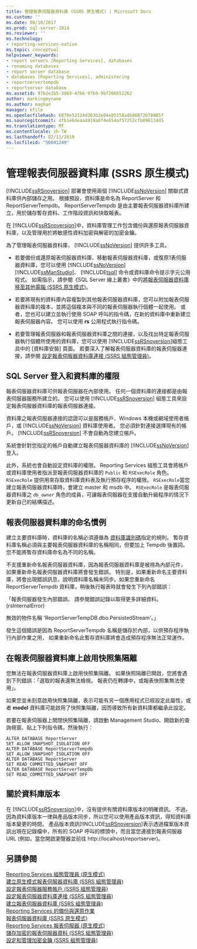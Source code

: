 ```yaml
---
title: 管理報表伺服器資料庫 (SSRS 原生模式) | Microsoft Docs
ms.custom: ''
ms.date: 08/10/2017
ms.prod: sql-server-2014
ms.reviewer: ''
ms.technology:
- reporting-services-native
ms.topic: conceptual
helpviewer_keywords:
- report servers [Reporting Services], databases
- renaming databases
- report server database
- databases [Reporting Services], administering
- reportservertempdb
- reportserver database
ms.assetid: 97b2e1b5-3869-4766-97b9-9bf206b52262
author: markingmyname
ms.author: maghan
manager: kfile
ms.openlocfilehash: 6870e52124d303b2e04e85158adb98872b78085f
ms.sourcegitcommit: dfb1e6deaa4919a0f4e654af57252cfb09613dd5
ms.translationtype: MT
ms.contentlocale: zh-TW
ms.lasthandoff: 02/11/2019
ms.locfileid: "56041249"
---
```

# <a name="administer-a-report-server-database-ssrs-native-mode"></a>管理報表伺服器資料庫 (SSRS 原生模式)
  [!INCLUDE[ssRSnoversion](../../includes/ssrsnoversion-md.md)] 部署會使用兩個 [!INCLUDE[ssNoVersion](../../includes/ssnoversion-md.md)] 關聯式資料庫供內部儲存之用。 根據預設，資料庫是命名為 ReportServer 和 ReportServerTempdb。 ReportServerTempdb 是由主要報表伺服器資料庫所建立，用於儲存暫存資料、工作階段資訊和快取報表。  
  
 在 [!INCLUDE[ssRSnoversion](../../includes/ssrsnoversion-md.md)]中，資料庫管理工作包含備份與還原報表伺服器資料庫，以及管理用於將敏感性資料加密與解密的加密金鑰。  
  
 為了管理報表伺服器資料庫， [!INCLUDE[ssNoVersion](../../includes/ssnoversion-md.md)] 提供許多工具。  
  
-   若要備份或還原報表伺服器資料庫、移動報表伺服器資料庫，或復原1表伺服器資料庫，您可以使用 [!INCLUDE[ssNoVersion](../../includes/ssnoversion-md.md)] [!INCLUDE[ssManStudio](../../includes/ssmanstudio-md.md)]、 [!INCLUDE[tsql](../../includes/tsql-md.md)] 命令或資料庫命令提示字元公用程式。 如需指示，請參閱《SQL Server 線上叢書》中的[將報表伺服器資料庫移至其他電腦 &#40;SSRS 原生模式&#41;](moving-the-report-server-databases-to-another-computer-ssrs-native-mode.md)。  
  
-   若要將現有的資料庫內容複製到其他報表伺服器資料庫，您可以附加報表伺服器資料庫的複本，並將這個複本與不同的報表伺服器執行個體一起使用。 或者，您也可以建立並執行使用 SOAP 呼叫的指令碼，在新的資料庫中重新建立報表伺服器內容。 您可以使用 **rs** 公用程式執行指令碼。  
  
-   若要管理報表伺服器和報表伺服器資料庫之間的連接，以及找出特定報表伺服器執行個體所使用的資料庫，您可以使用 [!INCLUDE[ssRSnoversion](../../includes/ssrsnoversion-md.md)]組態工具中的 [資料庫安裝] 頁面。 若要深入了解報表伺服器資料庫的報表伺服器連接，請參閱 [設定報表伺服器資料庫連接 &#40;SSRS 組態管理員&#41;](../../sql-server/install/configure-a-report-server-database-connection-ssrs-configuration-manager.md)。  
  
## <a name="sql-server-login-and-database-permissions"></a>SQL Server 登入和資料庫的權限  
 報表伺服器資料庫可供報表伺服器在內部使用。 任何一個資料庫的連接都是由報表伺服器服務所建立的。 您可以使用 [!INCLUDE[ssRSnoversion](../../includes/ssrsnoversion-md.md)] 組態工具來設定報表伺服器資料庫的報表伺服器連接。  
  
 資料庫之報表伺服器連接的認證可以是服務帳戶、Windows 本機或網域使用者帳戶，或 [!INCLUDE[ssNoVersion](../../includes/ssnoversion-md.md)] 資料庫使用者。 您必須針對連接選擇現有的帳戶。 [!INCLUDE[ssRSnoversion](../../includes/ssrsnoversion-md.md)] 不會自動為您建立帳戶。  
  
 系統會針對您指定的帳戶自動建立報表伺服器資料庫的 [!INCLUDE[ssNoVersion](../../includes/ssnoversion-md.md)] 登入。  
  
 此外，系統也會自動設定資料庫的權限。 Reporting Services 組態工具會將帳戶或資料庫使用者指派至報表伺服器資料庫的 `Public` 和 `RSExecRole` 角色。 `RSExecRole` 提供用來存取資料庫資料表及執行預存程序的權限。 `RSExecRole`當您建立報表伺服器資料庫時，會建立 master 和 msdb 中。 `RSExecRole` 是報表伺服器資料庫之 `db_owner` 角色的成員，可讓報表伺服器在支援自動升級程序的情況下更新自己的結構描述。  
  
## <a name="naming-conventions-for-the-report-server-databases"></a>報表伺服器資料庫的命名慣例  
 建立主要資料庫時，資料庫的名稱必須遵循為 [資料庫識別碼](../../relational-databases/databases/database-identifiers.md)指定的規則。 暫存資料庫名稱必須與主要報表伺服器資料庫的名稱相同，但要加上 Tempdb 後置詞。 您不能將暫存資料庫命名為不同的名稱。  
  
 不支援重新命名報表伺服器資料庫，因為報表伺服器資料庫是被視為內部元件， 如果重新命名報表伺服器資料庫將會發生錯誤。 特別是，如果重新命名主要資料庫，將會出現錯誤訊息，說明資料庫名稱未同步。如果您重新命名 ReportServerTempdb 資料庫，稍後執行報表時就會發生下列內部錯誤：  
  
 「報表伺服器發生內部錯誤。 請參閱錯誤記錄以取得更多詳細資料。 (rsInternalError)  
  
 無效的物件名稱 'ReportServerTempDB.dbo.PersistedStream'。」  
  
 發生這個錯誤是因為 ReportServerTempdb 名稱是儲存於內部，以供預存程序執行內部作業之用， 如果重新命名此暫存資料庫將會造成預存程序無法正常運作。  
  
## <a name="enabling-snapshot-isolation-on-the-report-server-database"></a>在報表伺服器資料庫上啟用快照集隔離  
 您無法在報表伺服器資料庫上啟用快照集隔離。 如果快照隔離已開啟，您將會遇到下列錯誤：「選取的報表還無法檢視。 報表仍在轉譯中，或報表快照集無法使用」。  
  
 如果您並未刻意啟用快照集隔離，表示可能有另一個應用程式已經設定此屬性，或者 **model** 資料庫可能啟用了快照集隔離，因而導致所有新資料庫都繼承此設定。  
  
 若要在報表伺服器上關閉快照集隔離，請啟動 Management Studio、開啟新的查詢視窗、貼上下列指令碼，然後執行：  
  
```  
ALTER DATABASE ReportServer  
SET ALLOW_SNAPSHOT_ISOLATION OFF  
ALTER DATABASE ReportServerTempdb  
SET ALLOW_SNAPSHOT_ISOLATION OFF  
ALTER DATABASE ReportServer  
SET READ_COMMITTED_SNAPSHOT OFF  
ALTER DATABASE ReportServerTempDb  
SET READ_COMMITTED_SNAPSHOT OFF  
```  
  
## <a name="about-database-versions"></a>關於資料庫版本  
 在 [!INCLUDE[ssRSnoversion](../../includes/ssrsnoversion-md.md)]中，沒有提供有關資料庫版本的明確資訊。 不過，因為資料庫版本一律與產品版本同步，所以您可以使用產品版本資訊，得知資料庫版本變更的時間。 產品版本資訊[!INCLUDE[ssRSnoversion](../../includes/ssrsnoversion-md.md)]表示透過檔案版本資訊出現在記錄檔中，所有的 SOAP 呼叫的標頭中，而且當您連接到報表伺服器 URL (例如，當您開啟瀏覽器並前往 http://localhost/reportserver)。  
  
## <a name="see-also"></a>另請參閱  
 [Reporting Services 組態管理員 &#40;原生模式&#41;](../../sql-server/install/reporting-services-configuration-manager-native-mode.md)   
 [建立原生模式報表伺服器資料庫 &#40;SSRS 組態管理員&#41;](../install-windows/ssrs-report-server-create-a-native-mode-report-server-database.md)   
 [設定報表伺服器服務帳戶 &#40;SSRS 組態管理員&#41;](../install-windows/configure-the-report-server-service-account-ssrs-configuration-manager.md)   
 [設定報表伺服器資料庫連接 &#40;SSRS 組態管理員&#41;](../../sql-server/install/configure-a-report-server-database-connection-ssrs-configuration-manager.md)   
 [建立報表伺服器資料庫 &#40;SSRS 組態管理員&#41;](../../sql-server/install/create-a-report-server-database-ssrs-configuration-manager.md)   
 [Reporting Services 的備份與還原作業](../install-windows/backup-and-restore-operations-for-reporting-services.md)   
 [報表伺服器資料庫 &#40;SSRS 原生模式&#41;](report-server-database-ssrs-native-mode.md)   
 [Reporting Services 報表伺服器 &#40;原生模式&#41;](reporting-services-report-server-native-mode.md)   
 [儲存加密的報表伺服器資料 &#40;SSRS 組態管理員&#41;](../install-windows/ssrs-encryption-keys-store-encrypted-report-server-data.md)   
 [設定和管理加密金鑰 &#40;SSRS 組態管理員&#41;](../install-windows/ssrs-encryption-keys-manage-encryption-keys.md)  
  
  
